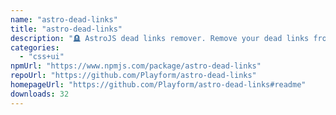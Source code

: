 ```yaml
---
name: "astro-dead-links"
title: "astro-dead-links"
description: "🪦 AstroJS dead links remover. Remove your dead links from Astro."
categories:
  - "css+ui"
npmUrl: "https://www.npmjs.com/package/astro-dead-links"
repoUrl: "https://github.com/Playform/astro-dead-links"
homepageUrl: "https://github.com/Playform/astro-dead-links#readme"
downloads: 32
---
```

